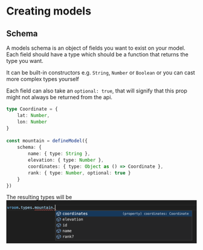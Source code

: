 # Creating models

## Schema
A models schema is an object of fields you want to exist on your model. Each field should have a type which should be a function that returns the type you want. 

It can be built-in constructors e.g. `String`, `Number` or `Boolean` or you can cast more complex types yourself

Each field can also take an `optional: true`, that will signify that this prop might not always be returned from the api.

```typescript
type Coordinate = {
    lat: Number,
    lon: Number
}

const mountain = defineModel({
    schema: {
        name: { type: String },
        elevation: { type: Number },
        coordinates: { type: Object as () => Coordinate },
        rank: { type: Number, optional: true }
    }
})
```
The resulting types will be
![An image](./mountain.png)

